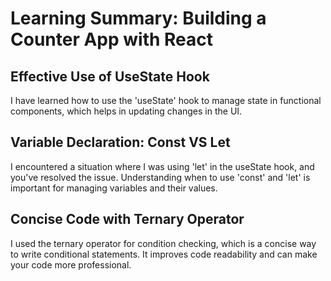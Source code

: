 # Learning Summary: Building a Counter App with React

## Effective Use of UseState Hook
I have learned how to use the 'useState' hook to manage state in functional components, which helps in updating changes in the UI.

## Variable Declaration: Const VS Let
I encountered a situation where I was using 'let' in the useState hook, and you've resolved the issue. Understanding when to use 'const' and 'let' is important for managing variables and their values.

## Concise Code with Ternary Operator
I used the ternary operator for condition checking, which is a concise way to write conditional statements. It improves code readability and can make your code more professional.
